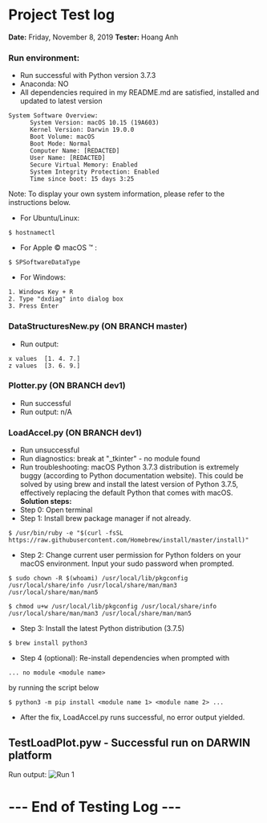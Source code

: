 # Project Test log
**Date:** Friday, November 8, 2019
**Tester:** Hoang Anh

### Run environment:
- Run successful with Python version 3.7.3
- Anaconda: NO
- All dependencies required in my README.md are satisfied, installed and updated to latest version
```
System Software Overview:
      System Version: macOS 10.15 (19A603)
      Kernel Version: Darwin 19.0.0
      Boot Volume: macOS
      Boot Mode: Normal
      Computer Name: [REDACTED]
      User Name: [REDACTED]
      Secure Virtual Memory: Enabled
      System Integrity Protection: Enabled
      Time since boot: 15 days 3:25
```
Note: To display your own system information, please refer to the instructions below.

- For Ubuntu/Linux:
```
$ hostnamectl
```

- For Apple &copy; macOS &trade; :
```
$ SPSoftwareDataType
```

- For Windows:
```
1. Windows Key + R
2. Type "dxdiag" into dialog box
3. Press Enter  
```

### DataStructuresNew.py (ON BRANCH master)
- Run output:
```
x values  [1. 4. 7.]
z values  [3. 6. 9.]
```
### Plotter.py (ON BRANCH dev1)
- Run successful
- Run output: n/A

### LoadAccel.py (ON BRANCH dev1)
- Run unsuccessful
- Run diagnostics: break at "_tkinter" - no module found
- Run troubleshooting: macOS Python 3.7.3 distribution is extremely buggy (according to Python documentation website). This could be solved by using brew and install the latest version of Python 3.7.5, effectively replacing the default Python that comes with macOS.
**Solution steps:**
- Step 0: Open terminal
- Step 1: Install brew package manager if not already.
```
$ /usr/bin/ruby -e "$(curl -fsSL https://raw.githubusercontent.com/Homebrew/install/master/install)"
```
- Step 2: Change current user permission for Python folders on your macOS environment. Input your sudo password when prompted.
```
$ sudo chown -R $(whoami) /usr/local/lib/pkgconfig /usr/local/share/info /usr/local/share/man/man3 /usr/local/share/man/man5
```
```
$ chmod u+w /usr/local/lib/pkgconfig /usr/local/share/info /usr/local/share/man/man3 /usr/local/share/man/man5
```
- Step 3: Install the latest Python distribution (3.7.5)
```
$ brew install python3
```
- Step 4 (optional): Re-install dependencies when prompted with 
```
... no module <module name>
```
by running the script below
```
$ python3 -m pip install <module name 1> <module name 2> ...
```
- After the fix, LoadAccel.py runs successful, no error output yielded.
## TestLoadPlot.pyw - Successful run on DARWIN platform
Run output:
![Run 1](img/run_1.png)

# --- End of Testing Log --- 